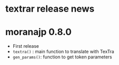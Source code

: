 # textrar release news

#  moranajp 0.8.0

* First release
* `textra()` : main function to translate with TexTra
* `gen_params()`: function to get token parameters

